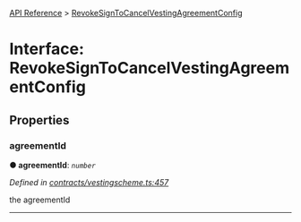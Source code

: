 [API Reference](../README.md) > [RevokeSignToCancelVestingAgreementConfig](../interfaces/RevokeSignToCancelVestingAgreementConfig.md)



# Interface: RevokeSignToCancelVestingAgreementConfig


## Properties
<a id="agreementId"></a>

###  agreementId

**●  agreementId**:  *`number`* 

*Defined in [contracts/vestingscheme.ts:457](https://github.com/daostack/arc.js/blob/616f6e7/lib/contracts/vestingscheme.ts#L457)*



the agreementId




___


